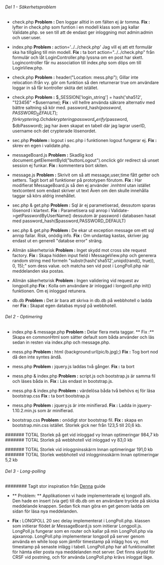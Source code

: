 ###### Del 1 - Säkerhetsproblem

* check.php **Problem :** Den loggar alltid in om fälten ej är tomma.
  **Fix :** lyfter in check.php som funtion i en modell klass som jag kallar Validate.php.
   se sen till att de endast ger inloggning mot admin:admin och user:user.

* index.php **Problem :** action='../../check.php' Jag vill ej att ett formulär ska ha tillgång till min modell.
 **Fix :** ta bort action="../../check.php" från formulär och låt LoginController.php lyssna om en post har skett.
 Logincontroller får nu association till index.php som döps om till LoginView.php.

* check.php **Problem :** header("Location: mess.php"); Gillar inte relocation ifrån vy. gör om funktion så den returnerar
true om användare loggar in så får kontroller sköta det istället.

* check.php **Problem :**   $_SESSION['login_string'] = hash('sha512', "123456" +$username);
 **Fix :** vill hellre använda säkrare alternativ med bättre saltning så kör med.
 password_hash($password,PASSWORD_DEFAULT); för kryptering.
 Och dekryptering password_verify($password, $dbPassword);
 jag har även skapat en tabell där jag lagrar userID, username och det crypterade lösenordet.

* sec.php **Problem :** logout i sec.php i funktionen logout fungerar ej.  **Fix :** skrev en egen i validate.php.

* messageBoard.js **Problem :** Skadlig kod document.getElementById("buttonLogout").onclick gör redirect så unset session ej funkar.
    **Fix :** kommentera bort skiten.

 * message.js **Problem :** Skrivit om så att message,user,time fått getter och setters. Tagit bort all funktioner på prototypen
    förutom.
     **Fix :** Har modifierat MessageBoard.js så den ej använder .innhtml utan istället textcontent som endast skriver ut text
     Även om den skulle innehålla taggar så körs aldrig innehållet.

 * sec.php & get.php **Problem :** Sql är ej parametiserad, dessutom sparas lösenord i klartext. **Fix :** Parametisera sql anrop i
   Validate->getPasswordByUserName() dessutom är password i databasen hasat med password_hash($password,PASSWORD_DEFAULT)

  * sec.php & get.php **Problem :** De ekar ut exception message om ett sql anrop failar. Risk, onödig info.
  **Fix :** Om undantag kastas, skriver jag endast ut en generell "databse error" sträng.

 * Allmän säkerhetsrisk **Problem :** Inget skydd mot cross site request factory.  **Fix :** Skapa hidden input field i
    MessageView.php och generera random string med formeln "substr(hash('sha512',uniqid(rand(), true)), 0, 15);" som dess value. och matcha sen vid post i LongPoll.php när meddelanden ska postas.

 * Allmän säkerhetsrisk **Problem :** Ingen validering vid request av longpoll.php **Fix :** Kolla om användare är
    inloggad i longpoll.php init() funktionen. Om ej inloggad retunera.

  * db.db **Problem :** Det är bara att skriva in db.db på webbhotell o ladda ner **Fix :** Skapat egen databas mysql på webbhotell.


###### Del 2 - Optimering


* index.php & message.php **Problem :** Delar flera meta taggar.
  ** Fix :** Skapa en commonHtml som sätter default som båda använder och läs sedan in resten via index.php och message.php.

 * mess.php **Problem :**  html {background:url(pic/b.jpg);} **Fix :** Tog bort nod då den inte syntes ändå.

 * mess.php **Problem :** jquery.js laddas två gånger. **Fix :** ta bort <script type='text/javascript' src='js/jquery.js'></script>

 * mess.php & index.php **Problem :** script.js och bootstrap.js är samma fil och läses båda in.  **Fix :** Läs endast in bootstrap.js.

 * mess.php & index.php **Problem :** värdelösa båda två behövs ej för läsa bootstrap.css **Fix :** ta bort bootstrap.js

 * mess.php **Problem :** jquery.js är inte minifierad.  **Fix :** Ladda in jquery-1.10.2.min.js som är minifierad.

 * bootstrap.css **Problem :** onödigt stor bootstrap fil. **Fix :**
  skapa en bootstrap.min.css istället. Storlek gick ner från 123,5 till 20,6 kb.


####### TOTAL Storlek på get vid inloggad vy Innan optimeringar 984,7 kb
####### TOTAL Storlek på webbhotell vid inloggad vy 83,0 kb

####### TOTAL Storlek vid inloggninsskärm Innan optimeringar 191,0 kb
####### TOTAL Storlek webbhotell vid inloggninsskärm Innan optimeringar 5,2 kb


###### Del 3 - Long-polling

######## Tagit stor inspiration från [Denna](http://portal.bluejack.binus.ac.id/tutorials/webchatapplicationusinglong-pollingtechnologywithphpandajax) guide

* ** Problem: **  Applikationen vi hade implementerade ej longpoll alls. Den hade en insert (via get) till db.db om en användare tryckte på skicka
meddelande knappen. Sedan fick man göra en get genom ladda om sidan för läsa nya meddelanden.

* **Fix :** LONGPOLL 20 sec delay implementerat i LongPoll.php. klassen som initierar flödet är MessageBoard.js som initierar Longpoll.js. LongPoll.js fungerar som en router och kallar på min LongPoll.php via ajaxanrop. LongPoll.php implementerar longpoll på server genom använda en while loop som jämför timestamp på inlägg hos vy, mot timestamp på senaste inlägg i tabell. LongPoll.php har all funktionalitet för hämta eller posta nya meddelanden mot server.
Det finns skydd för CRSF vid postning, och för använda LongPoll.php krävs inloggat läge.
